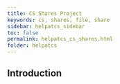 ```yaml
---
title: CS Shares Project
keywords: cs, shares, file, share
sidebar: helpatcs_sidebar
toc: false
permalink: helpatcs_cs_shares.html
folder: helpatcs
---
```


## Introduction
